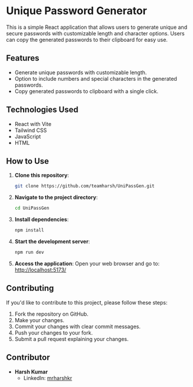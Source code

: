 # Unique Password Generator

This is a simple React application that allows users to generate unique and secure passwords with customizable length and character options. Users can copy the generated passwords to their clipboard for easy use.

## Features

- Generate unique passwords with customizable length.
- Option to include numbers and special characters in the generated passwords.
- Copy generated passwords to clipboard with a single click.

## Technologies Used

- React with Vite
- Tailwind CSS
- JavaScript
- HTML

## How to Use

1. **Clone this repository**: 
    ```bash
    git clone https://github.com/teamharsh/UniPassGen.git
    ```

2. **Navigate to the project directory**:
    ```bash
    cd UniPassGen
    ```

3. **Install dependencies**:
    ```bash
    npm install
    ```

4. **Start the development server**:
    ```bash
    npm run dev
    ```

5. **Access the application**:
    Open your web browser and go to: [http://localhost:5173/](http://localhost:5173/)

## Contributing

If you'd like to contribute to this project, please follow these steps:

1. Fork the repository on GitHub.
2. Make your changes.
3. Commit your changes with clear commit messages.
4. Push your changes to your fork.
5. Submit a pull request explaining your changes.

## Contributor

- **Harsh Kumar**
  - LinkedIn: [mrharshkr](https://www.linkedin.com/in/mrharshkr/)
